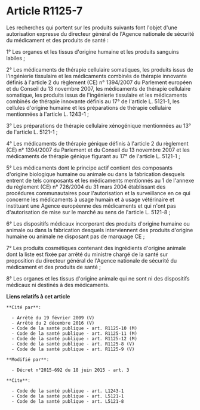 # Article R1125-7

Les recherches qui portent sur les produits suivants font l'objet d'une autorisation expresse du directeur général de
l'Agence nationale de sécurité du médicament et des produits de santé : 

1° Les organes et les tissus d'origine humaine et les produits sanguins labiles ; 

2° Les médicaments de thérapie cellulaire somatiques, les produits issus de l'ingénierie tissulaire et les médicaments
combinés de thérapie innovante définis à l'article 2 du règlement (CE) n° 1394/2007 du Parlement européen et du Conseil du 13
novembre 2007, les médicaments de thérapie cellulaire somatique, les produits issus de l'ingénierie tissulaire et les
médicaments combinés de thérapie innovante définis au 17° de l'article L. 5121-1, les cellules d'origine humaine et les
préparations de thérapie cellulaire mentionnées à l'article L. 1243-1 ; 

3° Les préparations de thérapie cellulaire xénogénique mentionnées au 13° de l'article L. 5121-1 ; 

4° Les médicaments de thérapie génique définis à l'article 2 du règlement (CE) n° 1394/2007 du Parlement et du Conseil du 13
novembre 2007 et les médicaments de thérapie génique figurant au 17° de l'article L. 5121-1 ; 

5° Les médicaments dont le principe actif contient des composants d'origine biologique humaine ou animale ou dans la
fabrication desquels entrent de tels composants et les médicaments mentionnés au 1 de l'annexe du règlement (CE) n° 726/2004
du 31 mars 2004 établissant des procédures communautaires pour l'autorisation et la surveillance en ce qui concerne les
médicaments à usage humain et à usage vétérinaire et instituant une Agence européenne des médicaments et qui n'ont pas
d'autorisation de mise sur le marché au sens de l'article L. 5121-8 ; 

6° Les dispositifs médicaux incorporant des produits d'origine humaine ou animale ou dans la fabrication desquels
interviennent des produits d'origine humaine ou animale ne disposant pas de marquage CE ; 

7° Les produits cosmétiques contenant des ingrédients d'origine animale dont la liste est fixée par arrêté du ministre chargé
de la santé sur proposition du directeur général de l'Agence nationale de sécurité du médicament et des produits de santé ; 

8° Les organes et les tissus d'origine animale qui ne sont ni des dispositifs médicaux ni destinés à des médicaments.

**Liens relatifs à cet article**

	**Cité par**:

	  - Arrêté du 19 février 2009 (V)
	  - Arrêté du 2 décembre 2016 (V)
	  - Code de la santé publique - art. R1125-10 (M)
	  - Code de la santé publique - art. R1125-11 (M)
	  - Code de la santé publique - art. R1125-12 (M)
	  - Code de la santé publique - art. R1125-8 (V)
	  - Code de la santé publique - art. R1125-9 (V)

	**Modifié par**:

	  - Décret n°2015-692 du 18 juin 2015 - art. 3

	**Cite**:

	  - Code de la santé publique - art. L1243-1
	  - Code de la santé publique - art. L5121-1
	  - Code de la santé publique - art. L5121-8
